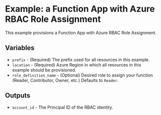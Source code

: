 # Example: a Function App with Azure RBAC Role Assignment

This example provisions a Function App with Azure RBAC Role Assignment.

## Variables

- `prefix` - (Required) The prefix used for all resources in this example.
- `location` - (Required) Azure Region in which all resources in this example should be provisioned.
- `role_definition_name` - (Optional) Desired role to assign your function (Reader, Contributor, Owner, etc.) Defaults to `Reader`.

## Outputs

- `account_id` - The Principal ID of the RBAC identity.
